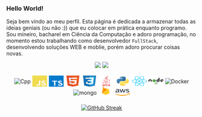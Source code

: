 ### Hello World! 

Seja bem vindo ao meu perfil. Esta página é dedicada a armazenar todas as ideias geniais (ou não :)) que eu colocar em prática enquanto programo.
</br>
Sou mineiro, bacharel em Ciência da Computação e adoro programação, no momento estou trabalhando como desenvolvedor `FullStack`, desenvolvendo soluções WEB e moblie, porém adoro procurar coisas novas.
</br>


<div align="center">
  <img height="180em" src="https://github-readme-stats.vercel.app/api?username=carlosE1602&show_icons=true&theme=dark&include_all_commits=true&count_private=true&hide_border=true"/>
  <img height="180em" src="https://github-readme-stats.vercel.app/api/top-langs/?username=carlosE1602&langs_count=10&layout=compact&theme=dark&count_private=true&hide_border=true"/>
</div>
    
<div align="center"><br>
  <img align="center" alt="Cpp" height="30" width="40"
  src="https://cdn.jsdelivr.net/gh/devicons/devicon/icons/cplusplus/cplusplus-original.svg"/>
  <img align="center" alt="Js" height="30" width="40" src="https://raw.githubusercontent.com/devicons/devicon/master/icons/javascript/javascript-plain.svg"/>
  <img align="center" alt="Js" height="30" width="40" src="https://raw.githubusercontent.com/devicons/devicon/ca28c779441053191ff11710fe24a9e6c23690d6/icons/typescript/typescript-original.svg"/>
  <img align="center" alt="HTML" height="30" width="40" src="https://raw.githubusercontent.com/devicons/devicon/master/icons/html5/html5-original.svg"/>
  
  <img align="center" alt="CSS" height="30" width="40" src="https://raw.githubusercontent.com/devicons/devicon/master/icons/css3/css3-original.svg"/>
  <img align='center' alt="java" height="30" width="40" src="https://raw.githubusercontent.com/devicons/devicon/ca28c779441053191ff11710fe24a9e6c23690d6/icons/java/java-plain-wordmark.svg" />
  <img align="center" alt="Python" height="30" width="40"  src="https://raw.githubusercontent.com/devicons/devicon/master/icons/python/python-original.svg"/>
  
  <img align="center" alt="React" height="30" width="40" src="https://raw.githubusercontent.com/devicons/devicon/master/icons/react/react-original.svg"/>
  <img align="center" alt="node" height="30" width="40" src="https://raw.githubusercontent.com/devicons/devicon/ca28c779441053191ff11710fe24a9e6c23690d6/icons/nodejs/nodejs-original-wordmark.svg"/>
   <img align="center" alt="Docker" height="30" width="40"
    src="https://cdn.jsdelivr.net/gh/devicons/devicon/icons/docker/docker-original.svg" />
  <img align="center" alt="mongo" height="30" width="40" src="https://icongr.am/devicon/mongodb-original-wordmark.svg?size=130&color=currentColor"/>
  <img  align="center" alt="firebase" height="30" width="40" src='https://raw.githubusercontent.com/devicons/devicon/ca28c779441053191ff11710fe24a9e6c23690d6/icons/firebase/firebase-original-wordmark.svg'/>
  <img align="center" alt="aws" height="30" width="40" src="https://raw.githubusercontent.com/devicons/devicon/ca28c779441053191ff11710fe24a9e6c23690d6/icons/amazonwebservices/amazonwebservices-original-wordmark.svg"/>
  
</div>

<br>

<div align="center">
<a href="https://git.io/streak-stats"><img src="https://github-readme-streak-stats.herokuapp.com?user=carlosE1602&theme=dark&exclude_days=Sun%2CSat&hide_border=true&hide_total_contributions=true" alt="GitHub Streak" /></a>
</div>

 


